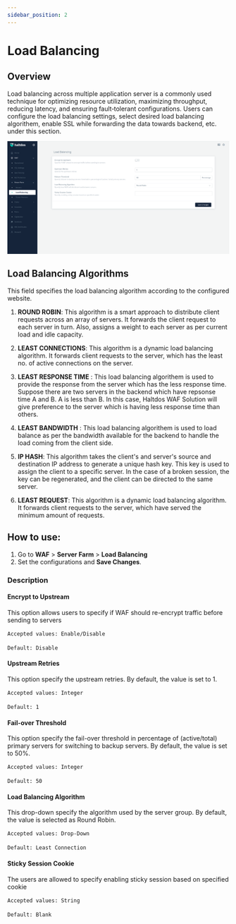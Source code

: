 ```yaml
---
sidebar_position: 2
---
```


# Load Balancing


## Overview 

Load balancing across multiple application server is a commonly used technique for optimizing resource utilization, maximizing throughput, reducing latency, and ensuring fault‑tolerant configurations.
Users can configure the load balancing settings, select desired load balancing algorithem, enable SSL while forwarding the data towards backend, etc. under this section. 

![Load Balancing](/img/ce-waf/docs/lbsettings.png)

## Load Balancing Algorithms
This field specifies the load balancing algorithm according to the configured website.

1. **ROUND ROBIN**: 
This algorithm is a smart approach to distribute client requests across an array of servers. It forwards the client request to each server in turn. Also, assigns a weight to each server as per current load and idle capacity.

2. **LEAST CONNECTIONS**: This algorithm is a dynamic load balancing algorithm. It forwards client requests to the server, which has the least no. of active connections on the server.

3. **LEAST RESPONSE TIME** : This load balancing algorithem is used to provide the response from the server which has the less response time. Suppose there are two servers in the backend which have repsonse time A and B. A is less than B. In this case, Haltdos WAF Solution will give preference to the server which is having less response time than others. 

4. **LEAST BANDWIDTH** : This load balancing algorithem is used to load balance as per the bandwidth available for the backend to handle the load coming from the client side. 

5. **IP HASH**: This algorithm takes the client's and server's source and destination IP address to generate a unique hash key. This key is used to assign the client to a specific server. In the case of a broken session, the key can be regenerated, and the client can be directed to the same server. 

6. **LEAST REQUEST**: This algorithm is a dynamic load balancing algorithm. It forwards client requests to the server, which have served the minimum amount of requests.


## How to use:
1. Go to **WAF** > **Server Farm** > **Load Balancing**
2. Set the configurations and **Save Changes**.

### Description

#### Encrypt to Upstream
This option allows users to specify if WAF should re-encrypt traffic before sending to servers

    Accepted values: Enable/Disable 

    Default: Disable  


#### Upstream Retries
This option specify the upstream retries. By default, the value is set to 1.

    Accepted values: Integer 

    Default: 1  

#### Fail-over Threshold
This option specify the fail-over threshold in percentage of (active/total) primary servers for switching to backup servers. By default, the value is set to 50%.

    Accepted values: Integer 

    Default: 50  

#### Load Balancing Algorithm
This drop-down specify the algorithm used by the server group. By default, the value is selected as Round Robin.

    Accepted values: Drop-Down 

    Default: Least Connection  

#### Sticky Session Cookie
The users are allowed to specify enabling sticky session based on specified cookie

    Accepted values: String 

    Default: Blank  
